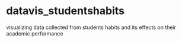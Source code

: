 # datavis_studentshabits
visualizing data collected from students habits and its effects on their academic performance
